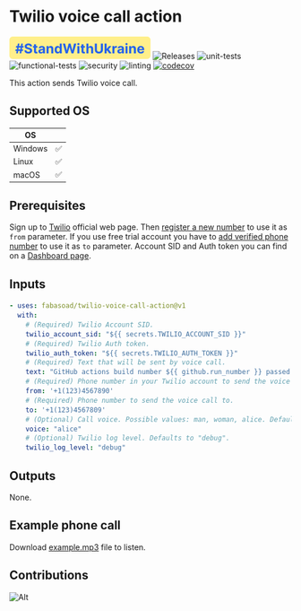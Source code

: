 # Twilio voice call action

[![Stand With Ukraine](https://raw.githubusercontent.com/vshymanskyy/StandWithUkraine/main/badges/StandWithUkraine.svg)](https://stand-with-ukraine.pp.ua)
![Releases](https://img.shields.io/github/v/release/fabasoad/twilio-voice-call-action?include_prereleases)
![unit-tests](https://github.com/fabasoad/twilio-voice-call-action/actions/workflows/unit-tests.yml/badge.svg)
![functional-tests](https://github.com/fabasoad/twilio-voice-call-action/actions/workflows/functional-tests.yml/badge.svg)
![security](https://github.com/fabasoad/twilio-voice-call-action/actions/workflows/security.yml/badge.svg)
![linting](https://github.com/fabasoad/twilio-voice-call-action/actions/workflows/linting.yml/badge.svg)
[![codecov](https://codecov.io/gh/fabasoad/twilio-voice-call-action/branch/main/graph/badge.svg?token=50U8UQWIKB)](https://codecov.io/gh/fabasoad/twilio-voice-call-action)

This action sends Twilio voice call.

## Supported OS

<!-- prettier-ignore-start -->
| OS      |                    |
|---------|--------------------|
| Windows | :white_check_mark: |
| Linux   | :white_check_mark: |
| macOS   | :white_check_mark: |
<!-- prettier-ignore-end -->

## Prerequisites

Sign up to [Twilio](https://twilio.com) official web page. Then [register a new
number](https://www.twilio.com/console/voice/numbers) to use it as `from` parameter.
If you use free trial account you have to [add verified phone number](https://support.twilio.com/hc/en-us/articles/223180048-Adding-a-Verified-Phone-Number-or-Caller-ID-with-Twilio)
to use it as `to` parameter. Account SID and Auth token you can find on a [Dashboard
page](https://www.twilio.com/console).

## Inputs

```yaml
- uses: fabasoad/twilio-voice-call-action@v1
  with:
    # (Required) Twilio Account SID.
    twilio_account_sid: "${{ secrets.TWILIO_ACCOUNT_SID }}"
    # (Required) Twilio Auth token.
    twilio_auth_token: "${{ secrets.TWILIO_AUTH_TOKEN }}"
    # (Required) Text that will be sent by voice call.
    text: "GitHub actions build number ${{ github.run_number }} passed successfully."
    # (Required) Phone number in your Twilio account to send the voice call from.
    from: '+1(123)4567890'
    # (Required) Phone number to send the voice call to.
    to: '+1(123)4567809'
    # (Optional) Call voice. Possible values: man, woman, alice. Defaults to "alice".
    voice: "alice"
    # (Optional) Twilio log level. Defaults to "debug".
    twilio_log_level: "debug"
```

## Outputs

None.

## Example phone call

Download [example.mp3](https://raw.githubusercontent.com/fabasoad/twilio-voice-call-action/main/example.mp3)
file to listen.

## Contributions

![Alt](https://repobeats.axiom.co/api/embed/379948bad849c09fd6752bbdcd4aec28c0c25617.svg "Repobeats analytics image")
